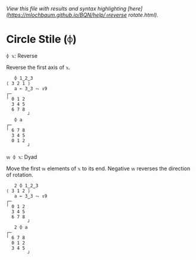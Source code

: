 *View this file with results and syntax highlighting [here](https://mlochbaum.github.io/BQN/help/⌽reverse rotate.html).*

# Circle Stile (`⌽`)

`⌽ 𝕩`: Reverse  

Reverse the first axis of `𝕩`.

       ⌽ 1‿2‿3
    ⟨ 3 2 1 ⟩
       a ← 3‿3 ⥊ ↕9
    ┌─       
    ╵ 0 1 2  
      3 4 5  
      6 7 8  
            ┘
       ⌽ a
    ┌─       
    ╵ 6 7 8  
      3 4 5  
      0 1 2  
            ┘


`𝕨 ⌽ 𝕩`: Dyad

Move the first `𝕨` elements of `𝕩` to its end. Negative `𝕨` reverses the direction of rotation.

       2 ⌽ 1‿2‿3
    ⟨ 3 1 2 ⟩
       a ← 3‿3 ⥊ ↕9
    ┌─       
    ╵ 0 1 2  
      3 4 5  
      6 7 8  
            ┘
       2 ⌽ a
    ┌─       
    ╵ 6 7 8  
      0 1 2  
      3 4 5  
            ┘

